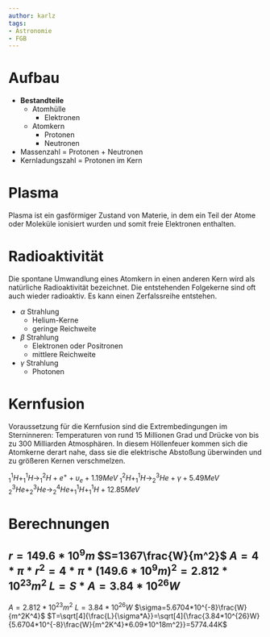 ```yaml
---
author: karlz
tags:
- Astronomie
- FGB
---
```


# Aufbau

- **Bestandteile**
	- Atomhülle
		- Elektronen
	- Atomkern
		- Protonen
		- Neutronen
- Massenzahl = Protonen + Neutronen
- Kernladungszahl = Protonen im Kern

# Plasma

Plasma ist ein gasförmiger Zustand von Materie, in dem ein Teil der Atome oder Moleküle ionisiert wurden und somit freie Elektronen enthalten.

# Radioaktivität

Die spontane Umwandlung eines Atomkern in einen anderen Kern wird als natürliche Radioaktivität bezeichnet. Die entstehenden Folgekerne sind oft auch wieder radioaktiv. Es kann einen Zerfalssreihe entstehen.
- $\alpha$ Strahlung
	- Helium-Kerne
	- geringe Reichweite
- $\beta$ Strahlung
	- Elektronen oder Positronen
	- mittlere Reichweite
- $\gamma$ Strahlung
	- Photonen

# Kernfusion

Voraussetzung für die Kernfusion sind die Extrembedingungen im Sterninneren: Temperaturen von rund 15 Millionen Grad und Drücke von bis zu 300 Milliarden Atmosphären. In diesem Höllenfeuer kommen sich die Atomkerne derart nahe, dass sie die elektrische Abstoßung überwinden und zu größeren Kernen verschmelzen.

$^1_1H+^1_1H\to^2_1H+e^++\upsilon_e+1.19MeV$
$^2_1H+^1_1H\to^3_2He+\gamma+5.49MeV$
$^3_2He+^3_2He\to^4_2He+^1_1H+^1_1H+12.85MeV$

# Berechnungen

$r=149.6*10^9m$
$S=1367\frac{W}{m^2}$
$A=4*\pi*r^2=4*\pi*(149.6*10^9m)^2=2.812*10^{23}m^2$
$L=S*A=3.84*10^{26}W$
---
$A=2.812*10^{23}m^2$
$L=3.84*10^{26}W$
$\sigma=5.6704*10^{-8}\frac{W}{m^2K^4}$
$T=\sqrt[4]{\frac{L}{\sigma*A}}=\sqrt[4]{\frac{3.84*10^{26}W}{5.6704*10^{-8}\frac{W}{m^2K^4}*6.09*10^18m^2}}=5774.44K$
